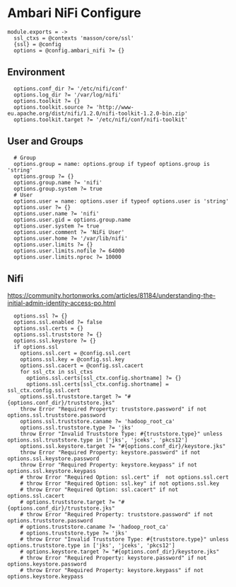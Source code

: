 
# Ambari NiFi Configure

    module.exports = ->
      ssl_ctxs = @contexts 'masson/core/ssl'
      {ssl} = @config
      options = @config.ambari_nifi ?= {}

## Environment

      options.conf_dir ?= '/etc/nifi/conf'
      options.log_dir ?= '/var/log/nifi'
      options.toolkit ?= {}
      options.toolkit.source ?= 'http://www-eu.apache.org/dist/nifi/1.2.0/nifi-toolkit-1.2.0-bin.zip'
      options.toolkit.target ?= '/etc/nifi/conf/nifi-toolkit'

## User and Groups

      # Group
      options.group = name: options.group if typeof options.group is 'string'
      options.group ?= {}
      options.group.name ?= 'nifi'
      options.group.system ?= true
      # User
      options.user = name: options.user if typeof options.user is 'string'
      options.user ?= {}
      options.user.name ?= 'nifi'
      options.user.gid = options.group.name
      options.user.system ?= true
      options.user.comment ?= 'NiFi User'
      options.user.home ?= '/var/lib/nifi'
      options.user.limits ?= {}
      options.user.limits.nofile ?= 64000
      options.user.limits.nproc ?= 10000

## Nifi

https://community.hortonworks.com/articles/81184/understanding-the-initial-admin-identity-access-po.html

      options.ssl ?= {}
      options.ssl.enabled ?= false
      options.ssl.certs = {}
      options.ssl.truststore ?= {}
      options.ssl.keystore ?= {}
      if options.ssl
        options.ssl.cert = @config.ssl.cert
        options.ssl.key = @config.ssl.key
        options.ssl.cacert = @config.ssl.cacert
        for ssl_ctx in ssl_ctxs
          options.ssl.certs[ssl_ctx.config.shortname] ?= {}
          options.ssl.certs[ssl_ctx.config.shortname] = ssl_ctx.config.ssl.cert
        options.ssl.truststore.target ?= "#{options.conf_dir}/truststore.jks"
        throw Error "Required Property: truststore.password" if not options.ssl.truststore.password
        options.ssl.truststore.caname ?= 'hadoop_root_ca'
        options.ssl.truststore.type ?= 'jks'
        throw Error "Invalid Truststore Type: #{truststore.type}" unless options.ssl.truststore.type in ['jks', 'jceks', 'pkcs12']
        options.ssl.keystore.target ?= "#{options.conf_dir}/keystore.jks"
        throw Error "Required Property: keystore.password" if not options.ssl.keystore.password
        throw Error "Required Property: keystore.keypass" if not options.ssl.keystore.keypass
        # throw Error "Required Option: ssl.cert" if  not options.ssl.cert
        # throw Error "Required Option: ssl.key" if not options.ssl.key
        # throw Error "Required Option: ssl.cacert" if not options.ssl.cacert
        # options.truststore.target ?= "#{options.conf_dir}/truststore.jks"
        # throw Error "Required Property: truststore.password" if not options.truststore.password
        # options.truststore.caname ?= 'hadoop_root_ca'
        # options.truststore.type ?= 'jks'
        # throw Error "Invalid Truststore Type: #{truststore.type}" unless options.truststore.type in ['jks', 'jceks', 'pkcs12']
        # options.keystore.target ?= "#{options.conf_dir}/keystore.jks"
        # throw Error "Required Property: keystore.password" if not options.keystore.password
        # throw Error "Required Property: keystore.keypass" if not options.keystore.keypass
